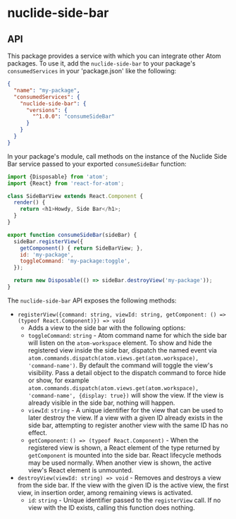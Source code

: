 # nuclide-side-bar

## API

This package provides a service with which you can integrate other Atom packages. To use it, add the
`nuclide-side-bar` to your package's `consumedServices` in your 'package.json' like the following:

```json
{
  "name": "my-package",
  "consumedServices": {
    "nuclide-side-bar": {
      "versions": {
        "^1.0.0": "consumeSideBar"
      }
    }
  }
}
```

In your package's module, call methods on the instance of the Nuclide Side Bar service passed to
your exported `consumeSideBar` function:

```javascript
import {Disposable} from 'atom';
import {React} from 'react-for-atom';

class SideBarView extends React.Component {
  render() {
    return <h1>Howdy, Side Bar</h1>;
  }
}

export function consumeSideBar(sideBar) {
  sideBar.registerView({
    getComponent() { return SideBarView; },
    id: 'my-package',
    toggleCommand: 'my-package:toggle',
  });

  return new Disposable(() => sideBar.destroyView('my-package'));
}
```

The `nuclide-side-bar` API exposes the following methods:

* `registerView({command: string, viewId: string, getComponent: () => (typeof React.Component)}) => void`
  - Adds a view to the side bar with the following options:
  * `toggleCommand`: `string` - Atom command name for which the side bar will listen on the
    `atom-workspace` element. To show and hide the registered view inside the side bar, dispatch the
    named event via `atom.commands.dispatch(atom.views.get(atom.workspace), 'command-name')`. By
    default the command will toggle the view's visibility. Pass a detail object to the dispatch
    command to force hide or show, for example
    `atom.commands.dispatch(atom.views.get(atom.workspace), 'command-name', {display: true})` will
    show the view. If the view is already visible in the side bar, nothing will happen.
  * `viewId`: `string` - A unique identifier for the view that can be used to later destroy the
    view. If a view with a given ID already exists in the side bar, attempting to register another
    view with the same ID has no effect.
  * `getComponent`: `() => (typeof React.Component)` - When the registered view is shown, a React
    element of the type returned by `getComponent` is mounted into the side bar. React lifecycle
    methods may be used normally. When another view is shown, the active view's React element is
    unmounted.
* `destroyView(viewId: string) => void` - Removes and destroys a view from the side bar. If the
  view with the given ID is the active view, the first view, in insertion order, among remaining
  views is activated.
  * `id`: `string` - Unique identifier passed to the `registerView` call. If no view with the ID
    exists, calling this function does nothing.
